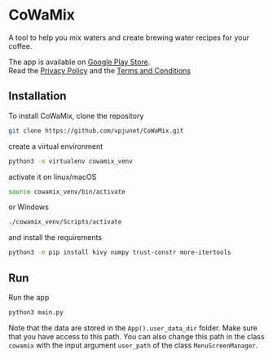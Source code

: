 # CoWaMix
A tool to help you mix waters and create brewing water recipes for your coffee.

The app is available on [Google Play Store](https://play.google.com/store).  
Read the [Privacy Policy](../main/app_info/privacy_policy/privacy_policy.md) and the [Terms and Conditions](../main/app_info/terms_and_conditions/terms_and_conditions.md)

## Installation
To install CoWaMix, clone the repository
```bash
git clone https://github.com/vpjunet/CoWaMix.git
```
create a virtual environment
```bash
python3 -m virtualenv cowamix_venv
```
activate it on linux/macOS
```bash
source cowamix_venv/bin/activate
```
or Windows
```bash
./cowamix_venv/Scripts/activate
```
and install the requirements
```bash
python3 -m pip install kivy numpy trust-constr more-itertools
```

## Run
Run the app
```bash
python3 main.py
``` 
Note that the data are stored in the `App().user_data_dir` folder.
Make sure that you have access to this path.
You can also change this path in the class `cowamix` with the input argument `user_path`
of the class `MenuScreenManager`.

